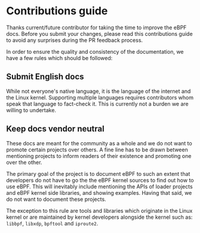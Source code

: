 # Contributions guide

Thanks current/future contributor for taking the time to improve the eBPF docs. Before you submit your changes, please read this contributions guide to avoid any surprises during the PR feedback process.

In order to ensure the quality and consistency of the documentation, we have a few rules which should be followed:

## Submit English docs

While not everyone's native language, it is the language of the internet and the Linux kernel. Supporting multiple languages requires contributors whom speak that language to fact-check it. This is currently not a burden we are willing to undertake.

## Keep docs vendor neutral

These docs are meant for the community as a whole and we do not want to promote certain projects over others. A fine line has to be drawn between mentioning projects to inform readers of their existence and promoting one over the other.

The primary goal of the project is to document eBPF to such an extent that developers do not have to go the the eBPF kernel sources to find out how to use eBPF. This will inevitably include mentioning the APIs of loader projects and eBPF kernel side libraries, and showing examples. Having that said, we do not want to document these projects.

The exception to this rule are tools and libraries which originate in the Linux kernel or are maintained by kernel developers alongside the kernel such as: `libbpf`, `libxdp`, `bpftool` and `iproute2`.


